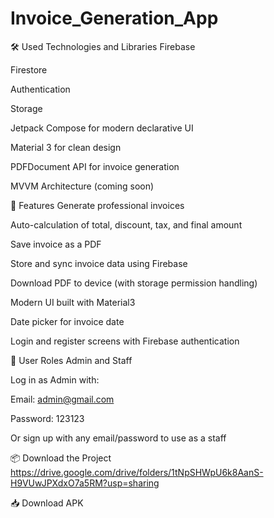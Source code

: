 # Invoice_Generation_App
🛠 Used Technologies and Libraries
Firebase

Firestore

Authentication

Storage

Jetpack Compose for modern declarative UI

Material 3 for clean design

PDFDocument API for invoice generation

MVVM Architecture (coming soon)

🚀 Features
Generate professional invoices

Auto-calculation of total, discount, tax, and final amount

Save invoice as a PDF

Store and sync invoice data using Firebase

Download PDF to device (with storage permission handling)

Modern UI built with Material3

Date picker for invoice date

Login and register screens with Firebase authentication

👥 User Roles
Admin and Staff

Log in as Admin with:

Email: admin@gmail.com

Password: 123123

Or sign up with any email/password to use as a staff

📦 Download the Project
https://drive.google.com/drive/folders/1tNpSHWpU6k8AanS-H9VUwJPXdxO7a5RM?usp=sharing

📥 Download APK
